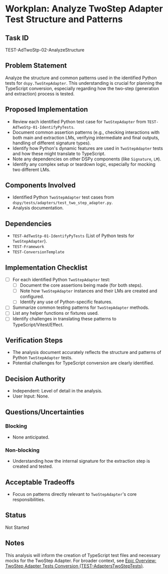 # Workplan: Analyze TwoStep Adapter Test Structure and Patterns

## Task ID
TEST-AdTwoStp-02-AnalyzeStructure

## Problem Statement
Analyze the structure and common patterns used in the identified Python tests for `dspy.TwoStepAdapter`. This understanding is crucial for planning the TypeScript conversion, especially regarding how the two-step (generation and extraction) process is tested.

## Proposed Implementation
- Review each identified Python test case for `TwoStepAdapter` from `TEST-AdTwoStp-01-IdentifyPyTests`.
- Document common assertion patterns (e.g., checking interactions with both main and extraction LMs, verifying intermediate and final outputs, handling of different signature types).
- Identify how Python's dynamic features are used in `TwoStepAdapter` tests and how these might translate to TypeScript.
- Note any dependencies on other DSPy components (like `Signature`, `LM`).
- Identify any complex setup or teardown logic, especially for mocking two different LMs.

## Components Involved
- Identified Python `TwoStepAdapter` test cases from `dspy/tests/adapters/test_two_step_adapter.py`.
- Analysis documentation.

## Dependencies
- `TEST-AdTwoStp-01-IdentifyPyTests` (List of Python tests for `TwoStepAdapter`).
- `TEST-Framework`
- `TEST-ConversionTemplate`

## Implementation Checklist
- [ ] For each identified Python `TwoStepAdapter` test:
    - [ ] Document the core assertions being made (for both steps).
    - [ ] Note how `TwoStepAdapter` instances and their LMs are created and configured.
    - [ ] Identify any use of Python-specific features.
- [ ] Summarize common testing patterns for `TwoStepAdapter` methods.
- [ ] List any helper functions or fixtures used.
- [ ] Identify challenges in translating these patterns to TypeScript/Vitest/Effect.

## Verification Steps
- The analysis document accurately reflects the structure and patterns of Python `TwoStepAdapter` tests.
- Potential challenges for TypeScript conversion are clearly identified.

## Decision Authority
- Independent: Level of detail in the analysis.
- User Input: None.

## Questions/Uncertainties
### Blocking
- None anticipated.
### Non-blocking
- Understanding how the internal signature for the extraction step is created and tested.

## Acceptable Tradeoffs
- Focus on patterns directly relevant to `TwoStepAdapter`'s core responsibilities.

## Status
Not Started

## Notes
This analysis will inform the creation of TypeScript test files and necessary mocks for the TwoStep Adapter.
For broader context, see [Epic Overview: TwoStep Adapter Tests Conversion (TEST-AdaptersTwoStepTests)](../../docs/planning/workplans/TEST-AdaptersTwoStepTests.md).